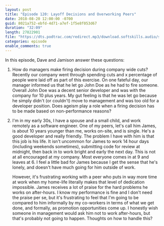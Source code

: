 ```yaml
---
layout: post
title: "Episode 120: Layoff Decisions and Overworking Peers"
date: 2018-08-20 12:00:00 -0700
guid: 8021a752-ebfd-4d71-a7ef-1f5e8f053d67
duration: "32:09"
length: 27822901
file: "https://dts.podtrac.com/redirect.mp3/download.softskills.audio/sse-120.mp3"
categories: episode
enable_comments: true
---
```


In this episode, Dave and Jamison answer these questions:

1. How do managers make firing decision during company wide cuts? Recently our company went through spending cuts and x percentage of people were laid off as part of this exercise. On one fateful day, our manager informed us that he let go John Doe as he had to fire someone. Overall John Doe was a decent senior developer and was with the company for 10 plus years. My gut feeling is that he was let go because he simply didn't (or couldn't) move to management and was too old for a developer position. Does ageism play a role when a firing decision has to be made based on non-performance reasons?

2. I'm in my early 30s, I have a spouse and a small child, and work remotely as a software engineer. One of my peers, let's call him James, is about 10 years younger than me, works on-site, and is single. He's a good developer and really friendly. The problem I have with him is that this job is his life. It isn't uncommon for James to work 14 hour days (including weekends sometimes), submitting code for review at midnight, then back in to work bright and early the next day. This is not at all encouraged at my company. Most everyone comes in at 9 and leaves at 6. I feel a little bad for James because I get the sense that he's lonely, and doesn't have much going for him outside of work.

   However, it's frustrating working with a peer who puts in way more time at work when my home-life literally makes that level of dedication impossible. James receives a lot of praise for the hard problems he works on after-hours. I know my performance is fine and I don't need the praise per se, but it's frustrating to feel that I'm going to be compared to him informally by my co-workers in terms of what we get done, and formally, as promotion opportunities come up. I honestly wish someone in management would ask him not to work after-hours, but that's probably not going to happen. Thoughts on how to handle this?
